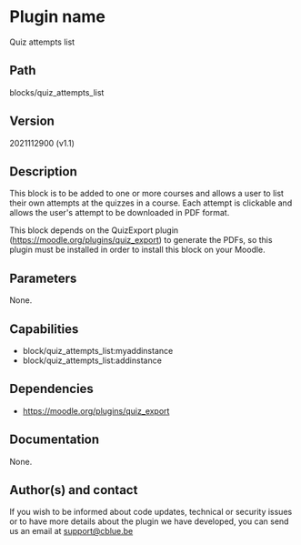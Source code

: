 # Plugin name
Quiz attempts list

##  Path
blocks/quiz_attempts_list

## Version
2021112900 (v1.1)

## Description
This block is to be added to one or more courses and allows a user to list their own attempts at the quizzes in a course. Each attempt is clickable and allows the user's attempt to be downloaded in PDF format.

This block depends on the QuizExport plugin (https://moodle.org/plugins/quiz_export) to generate the PDFs, so this plugin must be installed in order to install this block on your Moodle.

## Parameters
None.

## Capabilities
- block/quiz_attempts_list:myaddinstance
- block/quiz_attempts_list:addinstance

## Dependencies
- https://moodle.org/plugins/quiz_export

## Documentation
None.

## Author(s) and contact
If you wish to be informed about code updates, technical or security issues or to have more details about the plugin we have developed, you can send us an email at support@cblue.be
